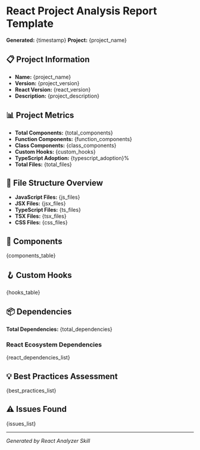 # React Project Analysis Report Template

**Generated:** {timestamp}
**Project:** {project_name}

## 📋 Project Information

- **Name:** {project_name}
- **Version:** {project_version}
- **React Version:** {react_version}
- **Description:** {project_description}

## 📊 Project Metrics

- **Total Components:** {total_components}
- **Function Components:** {function_components}
- **Class Components:** {class_components}
- **Custom Hooks:** {custom_hooks}
- **TypeScript Adoption:** {typescript_adoption}%
- **Total Files:** {total_files}

## 📁 File Structure Overview

- **JavaScript Files:** {js_files}
- **JSX Files:** {jsx_files}
- **TypeScript Files:** {ts_files}
- **TSX Files:** {tsx_files}
- **CSS Files:** {css_files}

## 🧩 Components

{components_table}

## 🪝 Custom Hooks

{hooks_table}

## 📦 Dependencies

**Total Dependencies:** {total_dependencies}

### React Ecosystem Dependencies
{react_dependencies_list}

## 💡 Best Practices Assessment

{best_practices_list}

## ⚠️ Issues Found

{issues_list}

---
*Generated by React Analyzer Skill*
